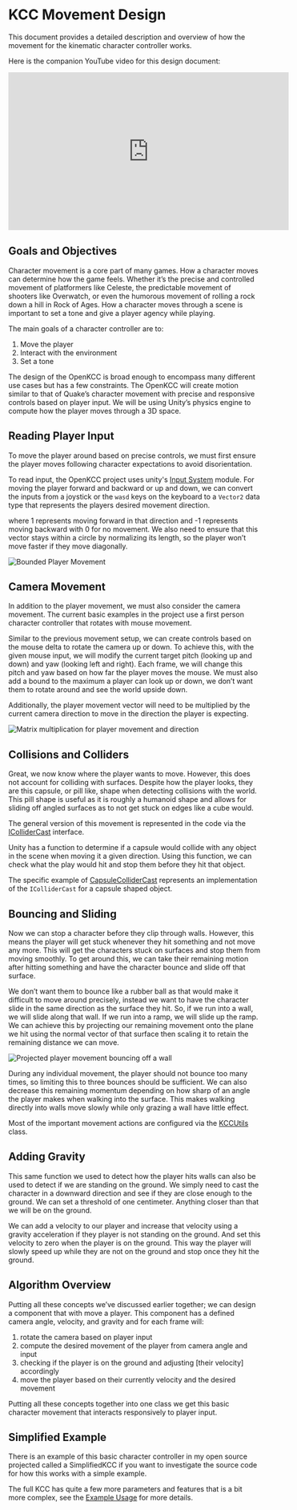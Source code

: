 # KCC Movement Design

This document provides a detailed description and overview of how the
movement for the kinematic character controller works.

Here is the companion YouTube video for this design document:

<!-- markdownlint-disable MD013 -->
<!-- Disable line length lint rule for portion of embed -->
<iframe width="560" height="315"
    src="https://www.youtube.com/embed/s-99Z_W8bcQ"
    title="Moving Characters in Games – Kinematic Character Controller in Unity"
    frameborder="0"
    allow="accelerometer; autoplay; clipboard-write; encrypted-media; gyroscope; picture-in-picture"
    allowfullscreen></iframe>
<!-- markdownlint-enable MD013 -->

## Goals and Objectives

Character movement is a core part of many games. How a character moves can
determine how the game feels. Whether it’s the precise and controlled movement
of platformers like Celeste, the predictable movement of shooters like
Overwatch, or even the humorous movement of rolling a rock down a hill in Rock
of Ages. How a character moves through a scene is important to set a tone
and give a player agency while playing.

The main goals of a character controller are to:

1. Move the player
1. Interact with the environment
1. Set a tone

The design of the OpenKCC is broad enough to encompass many different use
cases but has a few constraints.
The OpenKCC will create motion similar to that of Quake’s character movement
with precise and responsive controls based on player input.
We will be using Unity’s physics engine to compute how the player moves
through a 3D space.

## Reading Player Input

To move the player around based on precise controls, we must first ensure
the player moves following character expectations to avoid disorientation.

To read input, the OpenKCC project uses unity's [Input System](https://docs.unity3d.com/Packages/com.unity.inputsystem@1.3/manual/index.html)
module. For moving the player forward and backward
or up and down, we can convert the inputs from a joystick or
the `wasd` keys on the keyboard to a `Vector2` data type that
represents the players desired movement direction.

where 1 represents moving forward in that direction and -1 represents moving
backward with 0 for no movement. We also need to ensure that this vector
stays within a circle by normalizing its length, so the player won’t move
faster if they move diagonally.

![Bounded Player Movement](../../resources/design/bounded-movement.png)

## Camera Movement

In addition to the player movement, we must also consider the camera movement.
The current basic examples in the project use a first person character
controller that rotates with mouse movement.

Similar to the previous movement setup, we can create controls based
on the mouse delta to rotate the camera up or down.
To achieve this, with the given mouse input, we will modify the current target
pitch (looking up and down) and yaw (looking left and right).
Each frame, we will change this pitch and yaw based on how far the
player moves the mouse. We must also add a bound to the maximum a
player can look up or down, we don’t want them to rotate around and see
the world upside down.

Additionally, the player movement vector will need to be multiplied by
the current camera direction to move in the direction the player is expecting.

![Matrix multiplication for player movement and direction](../../resources/design/multiply-movement.png)

## Collisions and Colliders

Great, we now know where the player wants to move. However, this does not
account for colliding with surfaces. Despite how the player looks, they are
this capsule, or pill like, shape when detecting collisions with the world.
This pill shape is useful as it is roughly a humanoid shape and allows for
sliding off angled surfaces as to not get stuck on edges like a cube would.

The general version of this movement is represented in the code via
the [IColliderCast](xref:nickmaltbie.OpenKCC.Utils.IColliderCast) interface.

Unity has a function to determine if a capsule would collide with any object
in the scene when moving it a given direction. Using this function, we can
check what the play would hit and stop them before they hit that object.

The specific example of [CapsuleColliderCast](xref:nickmaltbie.OpenKCC.Utils.CapsuleColliderCast)
represents an implementation of the `IColliderCast` for a capsule shaped object.

## Bouncing and Sliding

Now we can stop a character before they clip through walls. However, this means
the player will get stuck whenever they hit something and not move any more.
This will get the characters stuck on surfaces and stop them from moving
smoothly. To get around this, we can take their remaining motion after hitting
something and have the character bounce and slide off that surface.

We don’t want them to bounce like a rubber ball as that would make it difficult
to move around precisely, instead we want to have the character slide in the
same direction as the surface they hit. So, if we run into a wall, we will
slide along that wall. If we run into a ramp, we will slide up the ramp.
We can achieve this by projecting our remaining movement onto the plane we hit
using the normal vector of that surface then scaling it to retain the remaining
distance we can move.

![Projected player movement bouncing off a wall](../../resources/design/projected-movement.png)

During any individual movement, the player should not bounce too many times, so
limiting this to three bounces should be sufficient.
We can also decrease this remaining momentum depending on how sharp of an angle
the player makes when walking into the surface. This makes walking directly into
walls move slowly while only grazing a wall have little effect.

Most of the important movement actions are configured via the
[KCCUtils](xref:nickmaltbie.OpenKCC.Utils.KCCUtils) class.

## Adding Gravity

This same function we used to detect how the player hits walls can also be
used to detect if we are standing on the ground. We simply need to cast
the character in a downward direction and see if they are close enough
to the ground. We can set a threshold of one centimeter. Anything closer
than that we will be on the ground.

We can add a velocity to our player and increase that velocity
using a gravity acceleration if they player is not standing on
the ground. And set this velocity to zero when the player is on the ground.
This way the player will slowly speed up while they are not on the ground
and stop once they hit the ground.

## Algorithm Overview

Putting all these concepts we’ve discussed earlier together; we can design a
component that with move a player. This component has a defined camera angle,
velocity, and gravity and for each frame will:

1. rotate the camera based on player input
1. compute the desired movement of the player from camera angle and input
1. checking if the player is on the ground and adjusting [their velocity] accordingly
1. move the player based on their currently velocity and the desired movement

Putting all these concepts together into one class we get this basic character
movement that interacts responsively to player input.

## Simplified Example

There is an example of this basic character controller in my open source
projected called a SimplifiedKCC if you want to investigate the source code for
how this works with a simple example.

The full KCC has quite a few more parameters and features that is a bit
more complex, see the [Example Usage](../usage.md) for more details.

